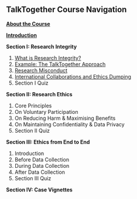 ## TalkTogether Course Navigation

**[About the Course](index.md)**

**[Introduction](intro.md)**

**Section I: Research Integrity**
1. [What is Research Integrity?](integrity.md)
2. [Example: The TalkTogether Approach](integrity-tt.md)
3. [Research Misconduct](integrity-misconduct.md)
4. [International Collaborations and Ethics Dumping](integrity-global.md)
5. Section I Quiz

**Section II: Research Ethics**
1. Core Principles
2. On Voluntary Participation
3. On Reducing Harm & Maximising Benefits
4. On Maintaining Confidentiality & Data Privacy
5. Section II Quiz

**Section III: Ethics from End to End**
1. Introduction
2. Before Data Collection
3. During Data Collection
4. After Data Collection
5. Section III Quiz

**Section IV: Case Vignettes**
